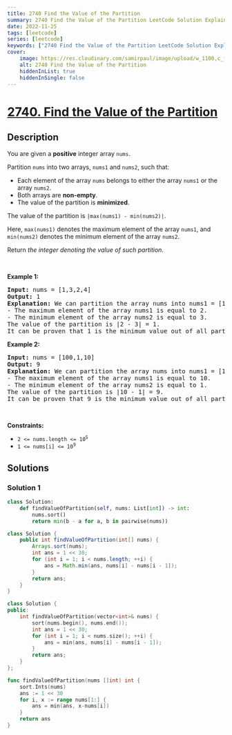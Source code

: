 ```yaml
---
title: 2740 Find the Value of the Partition
summary: 2740 Find the Value of the Partition LeetCode Solution Explained
date: 2022-11-25
tags: [leetcode]
series: [leetcode]
keywords: ["2740 Find the Value of the Partition LeetCode Solution Explained in all languages", "2740 Find the Value of the Partition", "LeetCode", "leetcode solution in Python3 C++ Java Go PHP Ruby Swift TypeScript Rust C# JavaScript C", "GeeksforGeeks", "InterviewBit", "Coding Ninjas", "HackerRank", "HackerEarth", "CodeChef", "TopCoder", "AlgoExpert", "freeCodeCamp", "Codeforces", "GitHub", "AtCoder", "Samir Paul"]
cover:
    image: https://res.cloudinary.com/samirpaul/image/upload/w_1100,c_fit,co_rgb:FFFFFF,l_text:Arial_75_bold:2740 Find the Value of the Partition - Solution Explained/problem-solving.webp
    alt: 2740 Find the Value of the Partition
    hiddenInList: true
    hiddenInSingle: false
---
```



# [2740. Find the Value of the Partition](https://leetcode.com/problems/find-the-value-of-the-partition)


## Description

<p>You are given a <strong>positive</strong> integer array <code>nums</code>.</p>

<p>Partition <code>nums</code> into two arrays,&nbsp;<code>nums1</code> and <code>nums2</code>, such that:</p>

<ul>
	<li>Each element of the array <code>nums</code> belongs to either the array <code>nums1</code> or the array <code>nums2</code>.</li>
	<li>Both arrays are <strong>non-empty</strong>.</li>
	<li>The value of the partition is <strong>minimized</strong>.</li>
</ul>

<p>The value of the partition is <code>|max(nums1) - min(nums2)|</code>.</p>

<p>Here, <code>max(nums1)</code> denotes the maximum element of the array <code>nums1</code>, and <code>min(nums2)</code> denotes the minimum element of the array <code>nums2</code>.</p>

<p>Return <em>the integer denoting the value of such partition</em>.</p>

<p>&nbsp;</p>
<p><strong class="example">Example 1:</strong></p>

<pre>
<strong>Input:</strong> nums = [1,3,2,4]
<strong>Output:</strong> 1
<strong>Explanation:</strong> We can partition the array nums into nums1 = [1,2] and nums2 = [3,4].
- The maximum element of the array nums1 is equal to 2.
- The minimum element of the array nums2 is equal to 3.
The value of the partition is |2 - 3| = 1. 
It can be proven that 1 is the minimum value out of all partitions.
</pre>

<p><strong class="example">Example 2:</strong></p>

<pre>
<strong>Input:</strong> nums = [100,1,10]
<strong>Output:</strong> 9
<strong>Explanation:</strong> We can partition the array nums into nums1 = [10] and nums2 = [100,1].
- The maximum element of the array nums1 is equal to 10.
- The minimum element of the array nums2 is equal to 1.
The value of the partition is |10 - 1| = 9.
It can be proven that 9 is the minimum value out of all partitions.
</pre>

<p>&nbsp;</p>
<p><strong>Constraints:</strong></p>

<ul>
	<li><code>2 &lt;= nums.length &lt;= 10<sup>5</sup></code></li>
	<li><code>1 &lt;= nums[i] &lt;= 10<sup>9</sup></code></li>
</ul>

## Solutions

### Solution 1

<!-- tabs:start -->

```python
class Solution:
    def findValueOfPartition(self, nums: List[int]) -> int:
        nums.sort()
        return min(b - a for a, b in pairwise(nums))
```

```java
class Solution {
    public int findValueOfPartition(int[] nums) {
        Arrays.sort(nums);
        int ans = 1 << 30;
        for (int i = 1; i < nums.length; ++i) {
            ans = Math.min(ans, nums[i] - nums[i - 1]);
        }
        return ans;
    }
}
```

```cpp
class Solution {
public:
    int findValueOfPartition(vector<int>& nums) {
        sort(nums.begin(), nums.end());
        int ans = 1 << 30;
        for (int i = 1; i < nums.size(); ++i) {
            ans = min(ans, nums[i] - nums[i - 1]);
        }
        return ans;
    }
};
```

```go
func findValueOfPartition(nums []int) int {
	sort.Ints(nums)
	ans := 1 << 30
	for i, x := range nums[1:] {
		ans = min(ans, x-nums[i])
	}
	return ans
}
```

<!-- tabs:end -->

<!-- end -->

